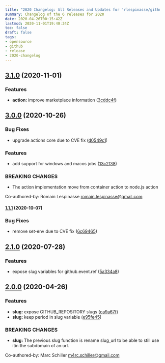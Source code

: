 ```yaml
---
title: "2020 Changelog: All Releases and Updates for 'rlespinasse/github-slug-action'"
summary: Changelog of the 6 releases for 2020
date: 2020-04-26T00:15:42Z
lastmod: 2020-11-01T19:40:34Z
toc: false
draft: false
tags:
- opensource
- github
- release
- 2020-changelog
---
```

## [3.1.0](http://github.com/rlespinasse/github-slug-action/compare/3.0.0...3.1.0) (2020-11-01)


### Features

* **action:** improve marketplace information ([3cddc4f](http://github.com/rlespinasse/github-slug-action/commit/3cddc4f12d7a6fdbb8b1221dc02a2c64670e54bf))



## [3.0.0](http://github.com/rlespinasse/github-slug-action/compare/2.1.0...3.0.0) (2020-10-26)


### Bug Fixes

* upgrade actions core due to CVE fix ([d0549c1](http://github.com/rlespinasse/github-slug-action/commit/d0549c1f85ab9567b439f9d660b01ce1142b9fbe))


### Features

* add support for windows and macos jobs ([13c2f38](http://github.com/rlespinasse/github-slug-action/commit/13c2f38dad5f32529f37c25736412b1e4cf687fe))


### BREAKING CHANGES

* The action implementation move from container action to node.js action

Co-authored-by: Romain Lespinasse <romain.lespinasse@gmail.com>



#### [1.1.1](http://github.com/rlespinasse/github-slug-action/compare/1.1.0...1.1.1) (2020-10-07)


### Bug Fixes

* remove set-env due to CVE fix ([6c69465](http://github.com/rlespinasse/github-slug-action/commit/6c69465e62a6430b5742c5bc0fce732f55630ee7))



## [2.1.0](http://github.com/rlespinasse/github-slug-action/compare/2.0.0...2.1.0) (2020-07-28)


### Features

* expose slug variables for github.event.ref ([5a334a8](http://github.com/rlespinasse/github-slug-action/commit/5a334a8573fc27451af5b2a6ee175d8e11579e10))



## [2.0.0](http://github.com/rlespinasse/github-slug-action/compare/1.1.0...2.0.0) (2020-04-26)


### Features

* **slug:** expose GITHUB_REPOSITORY slugs ([ca9a67f](http://github.com/rlespinasse/github-slug-action/commit/ca9a67fa1f1126b377a9d80dc1ea354284c71d21))
* **slug:** keep period in slug variable ([e95fe45](http://github.com/rlespinasse/github-slug-action/commit/e95fe45d8b382665f2f82ffe17541c705f1adc05))


### BREAKING CHANGES

* **slug:** The previous slug function is rename slug_url
to be able to still use itin the subdomain of an url.

Co-authored-by: Marc Schiller <m4rc.schiller@gmail.com>




